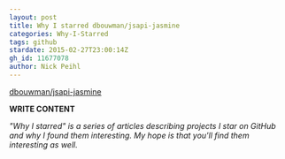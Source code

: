 ```yaml
---
layout: post
title: Why I starred dbouwman/jsapi-jasmine
categories: Why-I-Starred
tags: github
stardate: 2015-02-27T23:00:14Z
gh_id: 11677078
author: Nick Peihl
---
```


[dbouwman/jsapi-jasmine](star.repo.html_url)

**WRITE CONTENT**

*"Why I starred" is a series of articles describing projects I star on GitHub and why I found them interesting. My hope is that you'll find them interesting as well.*

